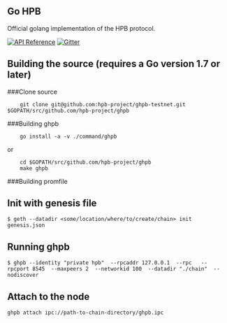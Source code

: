 ## Go HPB

Official golang implementation of the HPB protocol.

[![API Reference](
https://camo.githubusercontent.com/915b7be44ada53c290eb157634330494ebe3e30a/68747470733a2f2f676f646f632e6f72672f6769746875622e636f6d2f676f6c616e672f6764646f3f7374617475732e737667
)](#)
[![Gitter](https://badges.gitter.im/Join%20Chat.svg)](#)



## Building the source (requires a Go version 1.7 or later)

###Clone source
```
    git clone git@github.com:hpb-project/ghpb-testnet.git $GOPATH/src/github.com/hpb-project/ghpb
```

###Building ghpb
```
    go install -a -v ./command/ghpb
```
or
```
    cd $GOPATH/src/github.com/hpb-project/ghpb
    make ghpb
```

###Building promfile

## Init with genesis file
```
$ geth --datadir <some/location/where/to/create/chain> init genesis.json
```

## Running ghpb
```
$ ghpb --identity "private hpb"  --rpcaddr 127.0.0.1  --rpc   --rpcport 8545  --maxpeers 2  --networkid 100  --datadir "./chain"  --nodiscover
```

## Attach to the node
```
ghpb attach ipc://path-to-chain-directory/ghpb.ipc
```